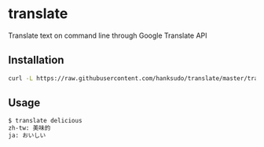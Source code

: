 # translate

Translate text on command line through Google Translate API

## Installation

```bash
curl -L https://raw.githubusercontent.com/hanksudo/translate/master/translate.sh -o ~/bin/translate && chmod +x ~/bin/translate
```

## Usage

```bash
$ translate delicious
zh-tw: 美味的
ja: おいしい
```

